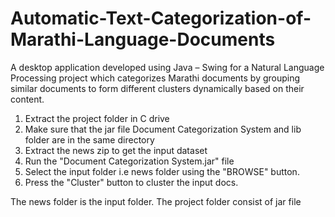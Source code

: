 # Automatic-Text-Categorization-of-Marathi-Language-Documents
A desktop application developed using Java – Swing for a Natural Language Processing project which categorizes Marathi documents by grouping similar documents to form different clusters dynamically based on their content.

1) Extract the project folder in C drive
2) Make sure that the jar file Document Categorization System and lib folder are in the same directory
3) Extract the news zip to get the input dataset
4) Run the "Document Categorization System.jar" file
5) Select the input folder i.e news folder using the "BROWSE" button.
6) Press the "Cluster" button to cluster the input docs.


The news folder is the input folder.
The project folder consist of jar file
